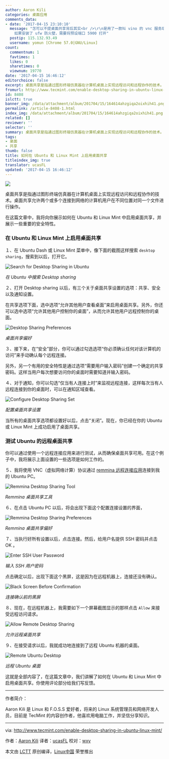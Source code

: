 ```yaml
---
author: Aaron Kili
categories: 桌面应用
comments_data:
- date: '2017-04-15 23:10:10'
  message: "怎可以不提桌面共享背后其实<br />\r\n是用了一款叫 vino 的 vnc 服务端软件呢?<br />\r\n<br />\r\n还有,
    如果安装了 ufw 防火壁，需要将预设端口 5900 打开"
  postip: 115.132.93.49
  username: yomun [Chrome 57.0|GNU/Linux]
count:
  commentnum: 1
  favtimes: 1
  likes: 0
  sharetimes: 0
  viewnum: 19770
date: '2017-04-15 16:46:12'
editorchoice: false
excerpt: 桌面共享是指通过图形终端仿真器在计算机桌面上实现远程访问和远程协作的技术。桌面共享允许两个或多个连接到网络的计算机用户在不同位置对同一个文件进行操作。
fromurl: http://www.tecmint.com/enable-desktop-sharing-in-ubuntu-linux-mint/
id: 8408
islctt: true
banner_img: /data/attachment/album/201704/15/164614ahzgiqa2oixhih41.png
permalink: /article-8408-1.html
index_img: /data/attachment/album/201704/15/164614ahzgiqa2oixhih41.png.thumb.jpg
related: []
reviewer: ''
selector: ''
summary: 桌面共享是指通过图形终端仿真器在计算机桌面上实现远程访问和远程协作的技术。桌面共享允许两个或多个连接到网络的计算机用户在不同位置对同一个文件进行操作。
tags:
- 桌面
- 共享
thumb: false
title: 如何在 Ubuntu 和 Linux Mint 上启用桌面共享
titleindex_img: true
translator: ucasFL
updated: '2017-04-15 16:46:12'
---
```


![](/data/attachment/album/201704/15/164614ahzgiqa2oixhih41.png)


桌面共享是指通过图形终端仿真器在计算机桌面上实现远程访问和远程协作的技术。桌面共享允许两个或多个连接到网络的计算机用户在不同位置对同一个文件进行操作。


在这篇文章中，我将向你展示如何在 Ubuntu 和 Linux Mint 中启用桌面共享，并展示一些重要的安全特性。


### 在 Ubuntu 和 Linux Mint 上启用桌面共享


１、在 Ubuntu Dash 或 Linux Mint 菜单中，像下面的截图这样搜索 `desktop sharing`，搜索到以后，打开它。


![Search for Desktop Sharing in Ubuntu](/data/attachment/album/201704/15/164614bl1141lgg178lldi.png)


*在 Ubuntu 中搜索 Desktop sharing*


２、打开 Desktop sharing 以后，有三个关于桌面共享设置的选项：共享、安全以及通知设置。


在共享选项下面，选中选项“允许其他用户查看桌面”来启用桌面共享。另外，你还可以选中选项“允许其他用户控制你的桌面”，从而允许其他用户远程控制你的桌面。


![Desktop Sharing Preferences](/data/attachment/album/201704/15/164615mt8vkvopc2p9k9pk.png)


*桌面共享偏好*


３、接下来，在“安全”部分，你可以通过勾选选项“你必须确认任何对该计算机的访问”来手动确认每个远程连接。


另外，另一个有用的安全特性是通过选项“需要用户输入密码”创建一个确定的共享密码。这样当用户每次想要访问你的桌面时需要知道并输入密码。


４、对于通知，你可以勾选“仅当有人连接上时”来监视远程连接，这样每次当有人远程连接到你的桌面时，可以在通知区域查看。


![Configure Desktop Sharing Set](/data/attachment/album/201704/15/164615oj68pgj9guvjroj4.png)


*配置桌面共享设置*


当所有的桌面共享选项都设置好以后，点击“关闭”。现在，你已经在你的 Ubuntu 或 Linux Mint 上成功启用了桌面共享。


### 测试 Ubuntu 的远程桌面共享


你可以通过使用一个远程连接应用来进行测试，从而确保桌面共享可用。在这个例子中，我将展示上面设置的一些选项是如何工作的。


５、我将使用 VNC（虚拟网络计算）协议通过 [remmina 远程连接应用](http://www.tecmint.com/remmina-remote-desktop-sharing-and-ssh-client)连接到我的 Ubuntu PC。


![Remmina Desktop Sharing Tool](/data/attachment/album/201704/15/164616q5gbg5539gxgjv65.png)


*Remmina 桌面共享工具*


６、在点击 Ubuntu PC 以后，将会出现下面这个配置连接设置的界面，


![Remmina Desktop Sharing Preferences](/data/attachment/album/201704/15/164616rrduuvdzx4qras1h.png)


*Remmina 桌面共享偏好*


７、当执行好所有设置以后，点击连接。然后，给用户名提供 SSH 密码并点击 OK 。


![Enter SSH User Password](/data/attachment/album/201704/15/164617tu8qqafqmqvvl0ll.png)


*输入 SSH 用户密码*


点击确定以后，出现下面这个黑屏，这是因为在远程机器上，连接还没有确认。


![Black Screen Before Confirmation](/data/attachment/album/201704/15/164617whw2j6ymkqq0hqf4.png)


*连接确认前的黑屏*


８、现在，在远程机器上，我需要如下一个屏幕截图显示的那样点击 `Allow` 来接受远程访问请求。


![Allow Remote Desktop Sharing](/data/attachment/album/201704/15/164618cehy4400z4t00whs.png)


*允许远程桌面共享*


９、在接受请求以后，我就成功地连接到了远程 Ubuntu 机器的桌面。


![Remote Ubuntu Desktop](/data/attachment/album/201704/15/164618ccjk9xsz897tvzjk.png)


*远程 Ubuntu 桌面*


这就是全部内容了，在这篇文章中，我们讲解了如何在 Ubuntu 和 Linux Mint 中启用桌面共享。你使用评论部分给我们写反馈。




---


作者简介：


Aaron Kili 是 Linux 和 F.O.S.S 爱好者，将来的 Linux 系统管理员和网络开发人员，目前是 TecMint 的内容创作者，他喜欢用电脑工作，并坚信分享知识。




---


via: <http://www.tecmint.com/enable-desktop-sharing-in-ubuntu-linux-mint/>


作者：[Aaron Kili](http://www.tecmint.com/author/aaronkili/) 译者：[ucasFL](https://github.com/ucasFL) 校对：[wxy](https://github.com/wxy)


本文由 [LCTT](https://github.com/LCTT/TranslateProject) 原创编译，[Linux中国](https://linux.cn/) 荣誉推出